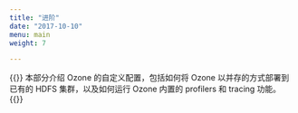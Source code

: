 ```yaml
---
title: "进阶"
date: "2017-10-10"
menu: main
weight: 7

---
```

<!---
  Licensed to the Apache Software Foundation (ASF) under one or more
  contributor license agreements.  See the NOTICE file distributed with
  this work for additional information regarding copyright ownership.
  The ASF licenses this file to You under the Apache License, Version 2.0
  (the "License"); you may not use this file except in compliance with
  the License.  You may obtain a copy of the License at

      http://www.apache.org/licenses/LICENSE-2.0

  Unless required by applicable law or agreed to in writing, software
  distributed under the License is distributed on an "AS IS" BASIS,
  WITHOUT WARRANTIES OR CONDITIONS OF ANY KIND, either express or implied.
  See the License for the specific language governing permissions and
  limitations under the License.
-->

{{<jumbotron title="进阶">}}
  本部分介绍 Ozone 的自定义配置，包括如何将 Ozone 以并存的方式部署到已有的 HDFS 集群，以及如何运行 Ozone 内置的 profilers 和 tracing 功能。
{{</jumbotron>}}
